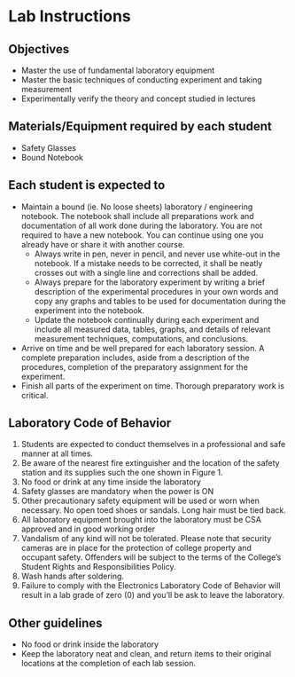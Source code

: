# Lab Instructions

## Objectives
- Master the use of fundamental laboratory equipment
- Master the basic techniques of conducting experiment and taking measurement
- Experimentally verify the theory and concept studied in lectures

## Materials/Equipment required by each student
- Safety Glasses
- Bound Notebook

## Each student is expected to
- Maintain a bound (ie. No loose sheets) laboratory / engineering notebook. The notebook shall include all preparations work and documentation of all work done during the laboratory. You are not required to have a new notebook. You can continue using one you already have or share it with another course.
    - Always write in pen, never in pencil, and never use white-out in the notebook. If a mistake needs to be corrected, it shall be neatly crosses out with a single line and corrections shall be added.
    - Always prepare for the laboratory experiment by writing a brief description of the experimental procedures in your own words and copy any graphs and tables to be used for documentation during the experiment into the notebook.
    - Update the notebook continually during each experiment and include all measured data, tables, graphs, and details of relevant measurement techniques, computations, and conclusions.
- Arrive on time and be well prepared for each laboratory session. A complete preparation includes, aside from a description of the procedures, completion of the preparatory assignment for the experiment.
- Finish all parts of the experiment on time. Thorough preparatory work is critical.

## Laboratory Code of Behavior
1. Students are expected to conduct themselves in a professional and safe manner at all times.
1. Be aware of the nearest fire extinguisher and the location of the safety station and its supplies such the one shown in Figure 1.
1. No food or drink at any time inside the laboratory
1. Safety glasses are mandatory when the power is ON
1. Other precautionary safety equipment will be used or worn when necessary. No open toed shoes or sandals. Long hair must be tied back.
1. All laboratory equipment brought into the laboratory must be CSA approved and in good working order
1. Vandalism of any kind will not be tolerated. Please note that security cameras are in place for the protection of college property and occupant safety. Offenders will be subject to the terms of the College’s Student Rights and Responsibilities Policy.
1. Wash hands after soldering.
1. Failure to comply with the Electronics Laboratory Code of Behavior will result in a lab grade of zero (0) and you’ll be ask to leave the laboratory.

## Other guidelines
- No food or drink inside the laboratory
- Keep the laboratory neat and clean, and return items to their original locations at the completion of each lab session.